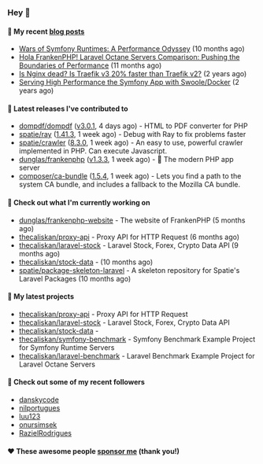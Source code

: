 ### Hey 👋

#### 📜 My recent [blog posts](https://caliskanemre.medium.com/)

- [Wars of Symfony Runtimes: A Performance Odyssey](https://medium.com/beyn-technology/wars-of-symfony-runtimes-a-performance-odyssey-7b0120e8f9e1?source=rss-cf41ab240584------2) (10 months ago)
- [Hola FrankenPHP! Laravel Octane Servers Comparison: Pushing the Boundaries of Performance](https://medium.com/beyn-technology/hola-frankenphp-laravel-octane-servers-comparison-pushing-the-boundaries-of-performance-d3e7ad8e652c?source=rss-cf41ab240584------2) (11 months ago)
- [Is Nginx dead? Is Traefik v3 20% faster than Traefik v2?](https://medium.com/beyn-technology/is-nginx-dead-is-traefik-v3-20-faster-than-traefik-v2-f28ffb7eed3e?source=rss-cf41ab240584------2) (2 years ago)
- [Serving High Performance the Symfony App with Swoole/Docker](https://medium.com/beyn-technology/serving-high-performance-the-symfony-app-with-swoole-docker-758d8f176889?source=rss-cf41ab240584------2) (2 years ago)

#### 🔭 Latest releases I've contributed to

- [dompdf/dompdf](https://github.com/dompdf/dompdf) ([v3.0.1](https://github.com/dompdf/dompdf/releases/tag/v3.0.1), 4 days ago) - HTML to PDF converter for PHP
- [spatie/ray](https://github.com/spatie/ray) ([1.41.3](https://github.com/spatie/ray/releases/tag/1.41.3), 1 week ago) - Debug with Ray to fix problems faster
- [spatie/crawler](https://github.com/spatie/crawler) ([8.3.0](https://github.com/spatie/crawler/releases/tag/8.3.0), 1 week ago) - An easy to use,  powerful crawler implemented in PHP. Can execute Javascript.
- [dunglas/frankenphp](https://github.com/dunglas/frankenphp) ([v1.3.3](https://github.com/dunglas/frankenphp/releases/tag/v1.3.3), 1 week ago) - 🧟 The modern PHP app server
- [composer/ca-bundle](https://github.com/composer/ca-bundle) ([1.5.4](https://github.com/composer/ca-bundle/releases/tag/1.5.4), 1 week ago) - Lets you find a path to the system CA bundle, and includes a fallback to the Mozilla CA bundle.

#### 👷 Check out what I'm currently working on

- [dunglas/frankenphp-website](https://github.com/dunglas/frankenphp-website) - The website of FrankenPHP (5 months ago)
- [thecaliskan/proxy-api](https://github.com/thecaliskan/proxy-api) - Proxy API for HTTP Request (6 months ago)
- [thecaliskan/laravel-stock](https://github.com/thecaliskan/laravel-stock) - Laravel Stock, Forex, Crypto Data API (9 months ago)
- [thecaliskan/stock-data](https://github.com/thecaliskan/stock-data) -  (10 months ago)
- [spatie/package-skeleton-laravel](https://github.com/spatie/package-skeleton-laravel) - A skeleton repository for Spatie&#39;s Laravel Packages (10 months ago)

#### 🌱 My latest projects

- [thecaliskan/proxy-api](https://github.com/thecaliskan/proxy-api) - Proxy API for HTTP Request
- [thecaliskan/laravel-stock](https://github.com/thecaliskan/laravel-stock) - Laravel Stock, Forex, Crypto Data API
- [thecaliskan/stock-data](https://github.com/thecaliskan/stock-data) - 
- [thecaliskan/symfony-benchmark](https://github.com/thecaliskan/symfony-benchmark) - Symfony Benchmark Example Project for Symfony Runtime Servers 
- [thecaliskan/laravel-benchmark](https://github.com/thecaliskan/laravel-benchmark) - Laravel Benchmark Example Project for Laravel Octane Servers

#### 👯 Check out some of my recent followers

- [danskycode](https://github.com/danskycode)
- [nilportugues](https://github.com/nilportugues)
- [luu123](https://github.com/luu123)
- [onursimsek](https://github.com/onursimsek)
- [RazielRodrigues](https://github.com/RazielRodrigues)

#### ❤️ These awesome people [sponsor me](https://github.com/sponsors/thecaliskan) (thank you!)


